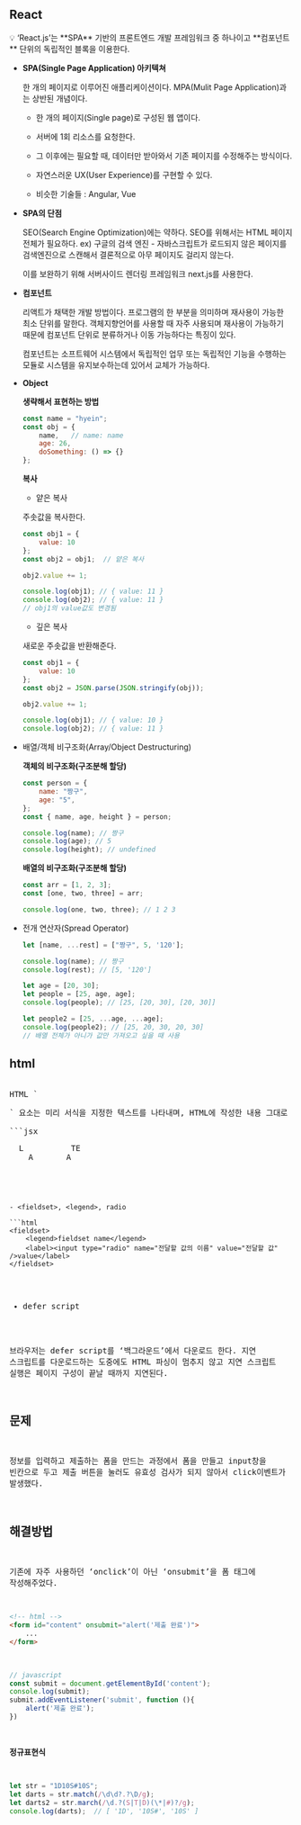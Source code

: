 
## React

<aside>
💡 ‘React.js’는 **SPA** 기반의 프론트엔드 개발 프레임워크 중 하나이고 **컴포넌트** 단위의 독립적인 블록을 이용한다.

</aside>

- **SPA(Single Page Application) 아키텍쳐**
    
    한 개의 페이지로 이루어진 애플리케이션이다. MPA(Mulit Page Application)과는 상반된 개념이다.
    
     - 한 개의 페이지(Single page)로 구성된 웹 앱이다.
    
     - 서버에 1회 리소스를 요청한다.
    
     - 그 이후에는 필요할 때, 데이터만 받아와서 기존 페이지를 수정해주는 방식이다.
    
     - 자연스러운 UX(User Experience)를 구현할 수 있다.
    
     - 비슷한 기술들 : Angular, Vue
    

- **SPA의 단점**
    
    SEO(Search Engine Optimization)에는 약하다. SEO를 위해서는 HTML 페이지 전체가 필요하다. ex) 구글의 검색 엔진 - 자바스크립트가 로드되지 않은 페이지를 검색엔진으로 스캔해서 결론적으로 아무 페이지도 걸리지 않는다.
    
    이를 보완하기 위해 서버사이드 렌더링 프레임워크 next.js를 사용한다.
    

- **컴포넌트**
    
    리액트가 채택한 개발 방법이다. 프로그램의 한 부분을 의미하며 재사용이 가능한 최소 단위를 말한다. 객체지향언어를 사용할 때 자주 사용되며 재사용이 가능하기 때문에 컴포넌트 단위로 분류하거나 이동 가능하다는 특징이 있다.
    
    컴포넌트는 소프트웨어 시스템에서 독립적인 업무 또는 독립적인 기능을 수행하는 모듈로 시스템을 유지보수하는데 있어서 교체가 가능하다. 
    

- **Object**
    
    **생략해서 표현하는 방법**
    
    ```jsx
    const name = "hyein";
    const obj = {
    	name,   // name: name
    	age: 26,
    	doSomething: () => {}
    };
    ```
    
    **복사**
    
    - 얕은 복사
    
    주솟값을 복사한다.
    
    ```jsx
    const obj1 = {
    	value: 10
    };
    const obj2 = obj1;  // 얕은 복사
    
    obj2.value += 1;
    
    console.log(obj1); // { value: 11 }
    console.log(obj2); // { value: 11 }
    // obj1의 value값도 변경됨
    ```
    
    - 깊은 복사
    
    새로운 주솟값을 반환해준다.
    
    ```jsx
    const obj1 = {
    	value: 10
    };
    const obj2 = JSON.parse(JSON.stringify(obj));
    
    obj2.value += 1;
    
    console.log(obj1); // { value: 10 }
    console.log(obj2); // { value: 11 }
    ```
    

- 배열/객체 비구조화(Array/Object Destructuring)
    
    **객체의 비구조화(구조분해 할당)**
    
    ```jsx
    const person = {
    	name: "짱구",
    	age: "5",
    };
    const { name, age, height } = person;
    
    console.log(name); // 짱구
    console.log(age); // 5
    console.log(height); // undefined
    ```
    
    **배열의 비구조화(구조분해 할당)**
    
    ```jsx
    const arr = [1, 2, 3];
    const [one, two, three] = arr;
    
    console.log(one, two, three); // 1 2 3
    ```
    

- 전개 연산자(Spread Operator)
    
    ```jsx
    let [name, ...rest] = ["짱구", 5, '120'];
    
    console.log(name); // 짱구
    console.log(rest); // [5, '120']
    ```
    
    ```jsx
    let age = [20, 30];
    let people = [25, age, age];
    console.log(people); // [25, [20, 30], [20, 30]]
    
    let people2 = [25, ...age, ...age];
    console.log(people2); // [25, 20, 30, 20, 30]
    // 배열 전체가 아니가 값만 가져오고 싶을 때 사용
    ```
    

## html

<pre>

HTML `<pre>` 요소는 미리 서식을 지정한 텍스트를 나타내며, HTML에 작성한 내용 그대로 표현한다. 텍스트는 보통 고정폭 글꼴을 사용해 렌더링하고, 요소 내 공백문자를 그대로 유지한다.

```jsx
<pre>
  L          TE
    A       A
</pre>
```

- <fieldset>, <legend>, radio

```html
<fieldset>
	<legend>fieldset name</legend>
	<label><input type="radio" name="전달할 값의 이름" value="전달할 값" />value</label>
</fieldset>
```

- defer script

브라우저는 defer script를 ‘백그라운드’에서 다운로드 한다. 지연 스크립트를 다운로드하는 도중에도 HTML 파싱이 멈추지 않고 지연 스크립트 실행은 페이지 구성이 끝날 때까지 지연된다. 

## 문제

정보를 입력하고 제출하는 폼을 만드는 과정에서 폼을 만들고 input창을 빈칸으로 두고 제출 버튼을 눌러도 유효성 검사가 되지 않아서 click이벤트가 발생했다. 

## **해결방법**

기존에 자주 사용하던 ‘onclick’이 아닌 ‘onsubmit’을 폼 태그에 작성해주었다. 

```html
<!-- html -->
<form id="content" onsubmit="alert('제출 완료')">
	...
</form>
```

```jsx
// javascript
const submit = document.getElementById('content');
console.log(submit);
submit.addEventListener('submit', function (){
    alert('제출 완료');
})
```

**정규표현식**

```jsx
let str = "1D10S#10S";
let darts = str.match(/\d\d?.?\D/g);
let darts2 = str.march(/\d.?(S|T|D)(\*|#)?/g);
console.log(darts);  // [ '1D', '10S#', '10S' ]
```
